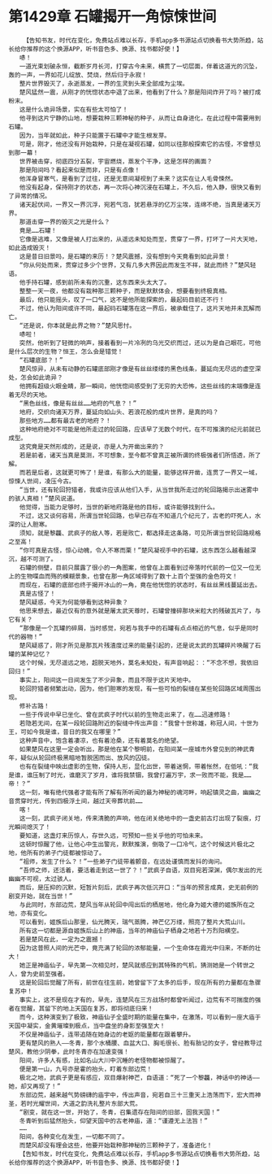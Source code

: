 # 第1429章 石罐揭开一角惊悚世间
        【告知书友，时代在变化，免费站点难以长存，手机app多书源站点切换看书大势所趋，站长给你推荐的这个换源APP，听书音色多、换源、找书都好使！】
       哧！
       一道光束划破永恒，截断岁月长河，打穿古今未来，横贯了一切层面，伴着这道光的沉坠，轰的一声，一界如花儿绽放、焚烧，然后归于永寂！
       整片世界毁灭了，永逝蒸发，一界的生灵到头来全部成为尘埃。
       楚风猛然一震，从刚才的恍惚状态中退了出来，他看到了什么？那是阳间炸开了吗？被打成粉末。
       这是什么诡异场景，实在有些太可怕了！
       他寻到这片宁静的山地，想要栽种三颗神秘的种子，从而让自身进化，在此过程中需要用到石罐。
       因为，当年就如此，种子只能置于石罐中才能生根发芽。
       可是，刚才，他还没有开始栽种，只是在凝视石罐，如同以往那般探索它的古怪，不曾想见到那一幕！
       世界被击穿，彻底四分五裂，宇宙燃烧，蒸发个干净，这是怎样的画面？
       那是阳间吗？看起来似是而非，只是有点像！
       他浑身冒寒气，是看到了过往，还是无意间凝视到了未来？这实在让人毛骨悚然。
       他没有起身，保持刚才的状态，再一次将心神沉浸在石罐上，不久后，他入静，很快又看到了异常的情况。
       诸天起伏间，一界又一界沉浮，宛若气泡，犹若悬浮的亿万尘埃，连绵不绝，当真是诸天万界。
       那道击穿一界的毁灭之光是什么？
       竟是……石罐！
       它像是逃难，又像是被人打出来的，从遥远未知处而至，贯穿了一界，打坏了一片大天地，如此造成毁灭！
       这是昔日旧景吗，是石罐的来历！？楚风震撼，没有想到今天竟看到如此异景！
       “你从何处而来，贯穿过多少个世界，又有几多大界因此而发生不祥，就此而终？”楚风轻语。
       他手持石罐，感到前所未有的沉重，这东西来头太大了。
       整整一天一夜，他都没有栽种那三颗种子，而是默默体会，想要看到终极真相。
       最后，他只能摇头，叹了一口气，这不是他所能探索的，最起码目前还不行！
       不过，他认为阳间或许不同，最起码石罐落在这一界后，被承载住了，这片天地并未瓦解而亡。
       “还是说，你本就是此界之物？”楚风思忖。
       哧啦！
       突然，他听到了轻微的响声，接着看到一片冷冽的乌光交织而过，还以为是自己眼花，可他是什么层次的生物？恒王，怎么会是错觉！
       “石罐底部？！”
       楚风惊异，从未有动静的石罐底部刚才像是有丝丝缕缕的黑色线条，蔓延向无尽远的虚空深处，怎会如此诡异？
       他拥有超级火眼金睛，那一瞬间，他恍惚间感受到了无穷的大恐怖，这些丝线的末端像是连着无尽的天地。
       “黑色丝线，像是有丝丝……地府的气息？！”
       地府，交织向诸天万界，蔓延向如山头、若浪花般的成片世界，是真的吗？
       那些地方……都有最古老的地府？！
       这种地府绝对不可能是他所走过的轮回路，应该早了无数个时代，在不可推演的纪元前就已成型。
       这究竟是天然形成的，还是说，亦是人为开凿出来的？
       若是前者，诸天当真是莫测，不可想象，至今都不曾真正被所谓的终极强者们所悟透，所了解。
       而若是后者，这就更可怖了！是谁，有那么大的能量，能够这样开凿，连贯了一界又一域，惊悚人世间，凌压今古。
       “当世，还有轮回狩猎者，我或许应该从他们入手，从当世我所走过的轮回路揭示出迷雾中的骇人真相！”楚风说道。
       他觉得，当能力足够时，当世的新地府路是他的目标，或许能够找到什么。
       不过，这又谈何容易，所谓当世轮回路，也早已存在不知道几个纪元了，古老的吓死人，水深的让人胆寒。
       须知，就是黎龘、武疯子的敌人等，若是败亡，都选择走这条路，可见所谓当世轮回路规格之至高！
       “你可真是古怪，惊心动魄，令人不寒而栗！”楚风凝视手中的石罐，这东西怎么越看越深沉，越不可测了。
       石罐的侧壁，目前只展露了很小的一角图案，他曾在上面看到过帝落时代前的一位又一位无上的生物喋血而殇的模糊景象，也曾在那一角区域得到了数十上百个至强的金色符文！
       而现在，石罐的底部也终于揭开冰山的一角，竟在他恍惚的状态时，有丝丝黑线蔓延出去。
       真是古怪了！
       楚风疑惑，今天为何能够看到这种异象？
       他思来想去，最近仅有的意外就是屠太武天尊时，石罐曾撞碎那块米粒大的残破瓦片了，与它有关？
       “那像是一个瓦罐的碎屑，当时感觉，宛若与我手中的石罐有点点相近的气息，似乎是同时代的器物！”
       楚风疑惑了，刚才所见是那瓦片残渣度过来的能量引起的，还是说太武的瓦罐碎片唤醒了石罐的某种记忆？
       这个时候，无尽遥远之地，超脱天地外，莫名未知处，有声音响起：：“不念不想，我依旧回归！”
       事实上，阳间这一日间发生了不少异象，而且不限于这片天地中。
       轮回狩猎者频繁出动，因为，他们胆寒的发现，有一些可怕的裂缝在某些轮回路区域周围出现。
       修补古路！
       一些于传说中早已坐化、曾在武疯子时代以前的生物走出来了，在……迅速修路！
       若隐若无间，在某一段轮回路附近的裂缝中传出声音：“我曾十世称雄，称冠人间，十世为王，可如今我是谁，昔日的我又在哪里？”
       这种声音中，饱含着凄凉，也有着沧桑，还有着莫名的绝望。
       如果楚风在这里一定会听出，那是他在某个黎明前，在阳间某一座城市外曾见到的神武青年，疑似从轮回终极黑暗地暂脱困而出、放风的囚徒。
       也有在裂缝中映出虚影的生物，保持人形，显化出世，带着迷惘，带着怅然，在低吼：“我是谁，谁压制了时光，谁磨灭了岁月，谁将我禁锢，我曾打遍万宇，求一败而不能，我是……帝！？”
       这一刻，唯有绝代强者才能有所了解有所听闻的最为神秘的魂河畔，响起镇灵之曲，幽幽之音贯穿时光，传到四极浮土间，越过天帝葬坑前……
       喀！
       这一刻，武疯子闭关地，传来清脆的声响，他在闭关绝地中的一盏史前古灯出现了裂痕，灯光瞬间熄灭了！
       要知道，这盏灯来历惊人，存世久远，可预知一些关乎他的可怕未来。
       这顿时惊醒了他，让他心中生出警兆，默默推演，倒吸了一口冷气，这个时候这片极北之地，他所有的弟子门徒都被惊动了。
       “祖师，发生了什么？！”一些弟子门徒带着颤音，在远处谨慎而发抖的询问。
       “吾师之师，还活着，要活着走到这一世了？！”武疯子自语，双目宛若深渊，偶尔发出的光幽幽不可视，太过骇人。
       而后，是压抑的沉默，短暂片刻后，武疯子再次低沉开口：“当年的预言成真，史无前例的剧变开始，就在当世！”
       与此同时，东部边荒，楚风当年从轮回中闯出后的栖居地，他化身为姬大德的姬族所在之地，亦有变化。
       可以看到，姬族后山那里，仙光腾天，瑞气蒸腾，神芒亿万缕，照亮了整片大荒山川。
       所有这一切都是源自姬族后山上的神庙，当年的神庙仙子栖身之地若十万烈阳横空。
       若是楚风在此，一定为之震撼！
       因为这普照人间的光芒中，竟充满了轮回的浓郁能量，一个生命体在霞光中归来，不断的壮大！
       她正是神庙仙子，早先第一次相见时，楚风就感应到其特殊的气机，猜测她是一个转世之人，曾为史前至强者。
       这是轮回后觉醒了所有，前世在往生前，她曾留下了太多的后手，现在所有的力量都在急骤复苏中！
       事实上，这不是现在才有的，早先，连楚风在三方战场时都曾听闻过，边荒有不可揣度的强者在觉醒，其留下的地上天国在复苏，即将彻底归来！
       而今，这种演变到了极致，神庙仙子全盛时期的能量在集中，在激荡，可以看到一座大庙于天国中凝实，金黄璀璨到极点，当中盘坐的身影至强至大！
       不仅是神庙仙子，连带追随在她身边的老妪的能量都在跟着攀升。
       更有楚风的熟人——冬青，那个水桶腰、血盆大口、胸毛很长、脸有胎记的女子，曾经教导过楚风，教他少阴拳，此时冬青亦在加速变强！
       阳间，许多人有感，比如名山大川中沉睡的老怪物都被惊醒了。
       便是第一山，九号亦是霍的抬头，盯着东部边荒！
       极北之地，武疯子更是有感应，双目爆射神芒，自语道：“死了一个黎龘，神话中的神话——她，却又再现了！”
       东部边荒，越来越气势磅礴的庙宇中，传出声音，宛若自三十三重天上浩荡而下，宏大而神圣，若时光耀世间，大道之韵洗礼整片东部大荒。
       “剧变，就在这一世，开始了，冬青，召集遗存在阳间的旧部，固我天国！”
       冬青听到后猛然抬头，仰望天国中的古老神庙，道：“谨遵无上法旨！”
       ……
       阳间，各种变化在发生，一切都不同了。
       而楚风却没有理会这些，他要开始栽种那神秘的三颗种子了，准备进化！
       【告知书友，时代在变化，免费站点难以长存，手机app多书源站点切换看书大势所趋，站长给你推荐的这个换源APP，听书音色多、换源、找书都好使！】